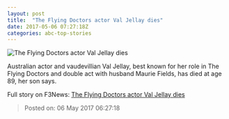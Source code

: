 ```yaml
---
layout: post
title:  "The Flying Doctors actor Val Jellay dies"
date: 2017-05-06 07:27:18Z
categories: abc-top-stories
---
```


![The Flying Doctors actor Val Jellay dies](http://www.abc.net.au/news/image/8503494-1x1-700x700.jpg)

Australian actor and vaudevillian Val Jellay, best known for her role in The Flying Doctors and double act with husband Maurie Fields, has died at age 89, her son says.


Full story on F3News: [The Flying Doctors actor Val Jellay dies](http://www.f3nws.com/n/2H3usG)

> Posted on: 06 May 2017 06:27:18
